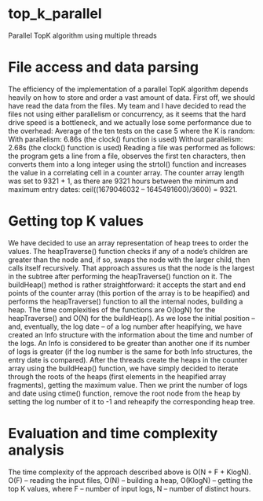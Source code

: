# top_k_parallel
 Parallel TopK algorithm using multiple threads
# File access and data parsing 
The efficiency of the implementation of a parallel TopK algorithm depends heavily on how to 
store and order a vast amount of data. First off, we should have read the data from the files. My 
team and I have decided to read the files not using either parallelism or concurrency, as it seems 
that the hard drive speed is a bottleneck, and we actually lose some performance due to the 
overhead: 
Average of the ten tests on the case 5 where the K is random: 
 With parallelism: 6.86s (the clock() function is used) 
 Without parallelism: 2.68s (the clock() function is used) 
Reading a file was performed as follows: the program gets a line from a file, observes the first 
ten characters, then converts them into a long integer using the strtol() function and increases the 
value in a correlating cell in a counter array. The counter array length was set to 9321 + 1, as 
there are 9321 hours between the minimum and maximum entry dates: ceil((1679046032 – 
1645491600)/3600) = 9321. 
# Getting top K values 
We have decided to use an array representation of heap trees to order the values. The 
heapTraverse() function checks if any of a node’s children are greater than the node and, if so, 
swaps the node with the larger child, then calls itself recursively. That approach assures us that 
the node is the largest in the subtree after performing the heapTraverse() function on it. The 
buildHeap() method is rather straightforward: it accepts the start and end points of the counter 
array (this portion of the array is to be heapified) and performs the heapTraverse() function to all 
the internal nodes, building a heap. The time complexities of the functions are O(logN) for the 
heapTraverse() and O(N) for the buildHeap(). 
As we lose the initial position – and, eventually, the log date – of a log number after heapifying, 
we have created an Info structure with the information about the time and number of the logs. An 
Info is considered to be greater than another one if its number of logs is greater (if the log 
number is the same for both Info structures, the entry date is compared). 
After the threads create the heaps in the counter array using the buildHeap() function, we have 
simply decided to iterate through the roots of the heaps (first elements in the heapified array 
fragments), getting the maximum value. Then we print the number of logs and date using ctime() 
function, remove the root node from the heap by setting the log number of it to -1 and reheapify 
the corresponding heap tree. 
# Evaluation and time complexity analysis 
The time complexity of the approach described above is O(N + F + KlogN).
O(F) – reading the input files, O(N) – building a heap, O(KlogN) – getting the top K values,
where F – number of input logs, N – number of distinct hours.

